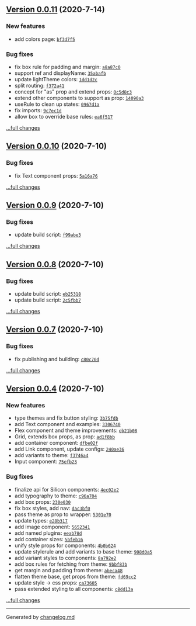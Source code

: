 ## [Version 0.0.11](https://github.com/animify/Silicon/releases/tag/v0.0.11) (2020-7-14)

### New features

- add colors page: [`bf3d7f5`](https://github.com/animify/Silicon/commit/bf3d7f5)

### Bug fixes

- fix box rule for padding and margin: [`a8a87c0`](https://github.com/animify/Silicon/commit/a8a87c0)
- support ref and displayName: [`35abafb`](https://github.com/animify/Silicon/commit/35abafb)
- update lightTheme colors: [`1dd1d2c`](https://github.com/animify/Silicon/commit/1dd1d2c)
- split routing: [`f372a41`](https://github.com/animify/Silicon/commit/f372a41)
- concept for "as" prop and extend props: [`0c5d8c3`](https://github.com/animify/Silicon/commit/0c5d8c3)
- extend other components to support as prop: [`14090a3`](https://github.com/animify/Silicon/commit/14090a3)
- useRule to clean up states: [`0967d1a`](https://github.com/animify/Silicon/commit/0967d1a)
- fix imports: [`9c7ec1d`](https://github.com/animify/Silicon/commit/9c7ec1d)
- allow box to override base rules: [`ea6f517`](https://github.com/animify/Silicon/commit/ea6f517)

[...full changes](https://github.com/animify/Silicon/compare/v0.0.10...v0.0.11)

## [Version 0.0.10](https://github.com/animify/Silicon/releases/tag/v0.0.10) (2020-7-10)

### Bug fixes

- fix Text component props: [`5a16a76`](https://github.com/animify/Silicon/commit/5a16a76)

[...full changes](https://github.com/animify/Silicon/compare/v0.0.9...v0.0.10)

## [Version 0.0.9](https://github.com/animify/Silicon/releases/tag/v0.0.9) (2020-7-10)

### Bug fixes

- update build script: [`f99abe3`](https://github.com/animify/Silicon/commit/f99abe3)

[...full changes](https://github.com/animify/Silicon/compare/v0.0.8...v0.0.9)

## [Version 0.0.8](https://github.com/animify/Silicon/releases/tag/v0.0.8) (2020-7-10)

### Bug fixes

- update build script: [`eb25318`](https://github.com/animify/Silicon/commit/eb25318)
- update build script: [`2c5fbb7`](https://github.com/animify/Silicon/commit/2c5fbb7)

[...full changes](https://github.com/animify/Silicon/compare/v0.0.7...v0.0.8)

## [Version 0.0.7](https://github.com/animify/Silicon/releases/tag/v0.0.7) (2020-7-10)

### Bug fixes

- fix publishing and building: [`c80c70d`](https://github.com/animify/Silicon/commit/c80c70d)

[...full changes](https://github.com/animify/Silicon/compare/v0.0.6...v0.0.7)

## [Version 0.0.4](https://github.com/animify/Silicon/releases/tag/v0.0.4) (2020-7-10)

### New features

- type themes and fix button styling: [`3b75fdb`](https://github.com/animify/Silicon/commit/3b75fdb)
- add Text component and examples: [`3306740`](https://github.com/animify/Silicon/commit/3306740)
- Flex component and theme improvements: [`eb21b08`](https://github.com/animify/Silicon/commit/eb21b08)
- Grid, extends box props, as prop: [`ad1f8bb`](https://github.com/animify/Silicon/commit/ad1f8bb)
- add container component: [`dfbe02f`](https://github.com/animify/Silicon/commit/dfbe02f)
- add Link component, update configs: [`240ae36`](https://github.com/animify/Silicon/commit/240ae36)
- add variants to theme: [`f3746a4`](https://github.com/animify/Silicon/commit/f3746a4)
- Input component: [`75efb23`](https://github.com/animify/Silicon/commit/75efb23)

### Bug fixes

- finalize api for Silicon components: [`4ec02e2`](https://github.com/animify/Silicon/commit/4ec02e2)
- add typography to theme: [`c96a704`](https://github.com/animify/Silicon/commit/c96a704)
- add box props: [`230e030`](https://github.com/animify/Silicon/commit/230e030)
- fix box styles, add nav: [`dac3bf0`](https://github.com/animify/Silicon/commit/dac3bf0)
- pass theme as prop to wrapper: [`5301e70`](https://github.com/animify/Silicon/commit/5301e70)
- update types: [`e28b317`](https://github.com/animify/Silicon/commit/e28b317)
- add image component: [`5652341`](https://github.com/animify/Silicon/commit/5652341)
- add named plugins: [`eeab78d`](https://github.com/animify/Silicon/commit/eeab78d)
- add container sizes: [`5bfeb16`](https://github.com/animify/Silicon/commit/5bfeb16)
- unify style props for components: [`4b0b624`](https://github.com/animify/Silicon/commit/4b0b624)
- update stylerule and add variants to base theme: [`908d0a5`](https://github.com/animify/Silicon/commit/908d0a5)
- add variant styles to components: [`8a792e2`](https://github.com/animify/Silicon/commit/8a792e2)
- add box rules for fetching from theme: [`9bbf83b`](https://github.com/animify/Silicon/commit/9bbf83b)
- get margin and padding from theme: [`abeca48`](https://github.com/animify/Silicon/commit/abeca48)
- flatten theme base, get props from theme: [`fd69cc2`](https://github.com/animify/Silicon/commit/fd69cc2)
- update style -> css props: [`ca73605`](https://github.com/animify/Silicon/commit/ca73605)
- pass extended styling to all components: [`c8dd13a`](https://github.com/animify/Silicon/commit/c8dd13a)

[...full changes](https://github.com/animify/Silicon/compare/v0.0.3...v0.0.4)


---

Generated by [changelog.md](https://github.com/egoist/changelog.md)
